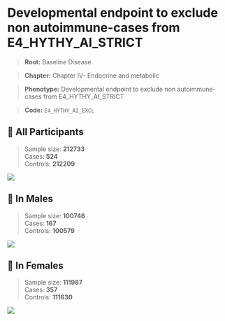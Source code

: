 # Developmental endpoint to exclude non autoimmune-cases from E4_HYTHY_AI_STRICT

> **Root:** Baseline Disease  

> **Chapter:** Chapter IV- Endocrine and metabolic  

> **Phenotype:** Developmental endpoint to exclude non autoimmune-cases from E4_HYTHY_AI_STRICT  

> **Code:** `E4_HYTHY_AI_EXCL`

## 🧪 All Participants  
> Sample size: **212733**  
> Cases: **524**  
> Controls: **212209**
<img src="/Disease/Figures/ALL/Baseline/E4_HYTHY_AI_EXCL.png"/>
<CsvTable src="/Disease_Data/ALL/Baseline/LG_E4_HYTHY_AI_EXCL.csv" label="🔍 View full results" />

## 👨 In Males  
> Sample size: **100746**  
> Cases: **167**  
> Controls: **100579**
<img src="/Disease/Figures/Male/Baseline/E4_HYTHY_AI_EXCL.png"/>
<CsvTable src="/Disease_Data/Male/Baseline/LG_E4_HYTHY_AI_EXCL.csv" label="🔍 View full results" />

## 👩 In Females  
> Sample size: **111987**  
> Cases: **357**  
> Controls: **111630**
<img src="/Disease/Figures/Female/Baseline/E4_HYTHY_AI_EXCL.png"/>
<CsvTable src="/Disease_Data/Female/Baseline/LG_E4_HYTHY_AI_EXCL.csv" label="🔍 View full results" />
